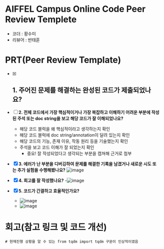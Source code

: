 # AIFFEL Campus Online Code Peer Review Templete
- 코더 : 황수미
- 리뷰어 : 반태훈


# PRT(Peer Review Template)
- [x]  **1. 주어진 문제를 해결하는 완성된 코드가 제출되었나요?**
    - 
    
- [ ]  **2. 전체 코드에서 가장 핵심적이거나 가장 복잡하고 이해하기 어려운 부분에 작성된 
주석 또는 doc string을 보고 해당 코드가 잘 이해되었나요?**
    - 해당 코드 블럭을 왜 핵심적이라고 생각하는지 확인
    - 해당 코드 블럭에 doc string/annotation이 달려 있는지 확인
    - 해당 코드의 기능, 존재 이유, 작동 원리 등을 기술했는지 확인
    - 주석을 보고 코드 이해가 잘 되었는지 확인
        - 중요! 잘 작성되었다고 생각되는 부분을 캡쳐해 근거로 첨부
        
- [x]  **3. 에러가 난 부분을 디버깅하여 문제를 해결한 기록을 남겼거나
새로운 시도 또는 추가 실험을 수행해봤나요?**
    ![image](https://github.com/user-attachments/assets/5e18fa2b-f2b5-4f9c-a9fc-5478dbb3616e)
  

        
- [x]  **4. 회고를 잘 작성했나요?**
    -![image](https://github.com/user-attachments/assets/212f8136-3bad-4f2f-87ba-ca232c68c45d)

        
- [x]  **5. 코드가 간결하고 효율적인가요?**
    - ![image](https://github.com/user-attachments/assets/df4c0632-9b54-4390-9b66-c76ef9a17612)
    - ![image](https://github.com/user-attachments/assets/4f3643ff-70d6-4c48-8336-64a6fa65f90f)



# 회고(참고 링크 및 코드 개선)
```
# 현재진행 상황을 알 수 있는 from tqdm import tqdm 구문이 인상적이였음

```

